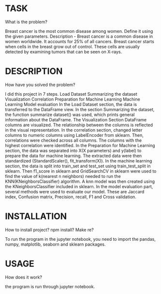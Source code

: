 # TASK
What is the problem?

Breast cancer is the most common disease among women. Define it using the given parameters.
Description - Breast cancer is a common disease in women worldwide. It accounts for 25% of all cancers. Breast cancer starts when cells in the breast grow out of control. These cells are usually detected by examining tumors that can be seen on X-rays.

# DESCRIPTION
How have you solved the problem?

I did this project in 7 steps.
Load Dataset
Summarizing the dataset
Visualization
Correlation
Preparation for Machine Learning
Machine Learning
Model evaluation
In the Load Dataset section, the data is transferred to the DataFrame view.
In the section Summarizing the dataset, the function summarize dataset() was used, which prints general information about the DataFrame.
The Visualization Section DataFrame columns are visualized. The relationship between the columns is reflected in the visual representation.
In the correlation section, changed letter columns to numeric columns using LabelEncoder from sklearn. Then, correlations were checked across all columns. The columns with the highest correlation were identified.
In the Preparation for Machine Learning section, the data was separated into X(X parameters) and y(label) to prepare the data for machine learning. The extracted data were then standardized (StandardScaler(), fit_transform(X)).
In the machine learning section, the data is split into train_set and test_set using train_test_split in sklearn. Then f1_score in sklearn and GridSearchCV in sklearn were used to find the value of k(nearest n neighbors) needed to run the KNN(KNeighborsClassifier) algorithm. A knn model was then created using the KNeighborsClassifier included in sklearn.
In the model evaluation part, several methods were used to evaluate our model. These are Jaccard index, Confusion matrix, Precision, recall, F1 and Cross validation.

# INSTALLATION
How to install project? npm install? Make re?

To run the program in the jupyter notebook, you need to import the pandas, numpy, matplotlib, seaborn and sklearn packages.

# USAGE
How does it work?

the program is run through jupyter notebook.
